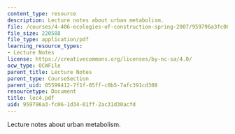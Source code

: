 ```yaml
---
content_type: resource
description: Lecture notes about urban metabolism.
file: /courses/4-406-ecologies-of-construction-spring-2007/959796a3fc061d3401ff2ac31d30acfd_lec4.pdf
file_size: 220588
file_type: application/pdf
learning_resource_types:
- Lecture Notes
license: https://creativecommons.org/licenses/by-nc-sa/4.0/
ocw_type: OCWFile
parent_title: Lecture Notes
parent_type: CourseSection
parent_uid: 05599412-7f1f-05ff-c0b5-7afc391cd308
resourcetype: Document
title: lec4.pdf
uid: 959796a3-fc06-1d34-01ff-2ac31d30acfd
---
```

Lecture notes about urban metabolism.
